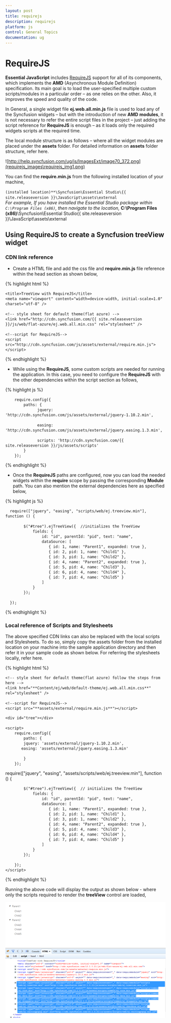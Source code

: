 ```yaml
---
layout: post
title: requirejs
description: requirejs
platform: js
control: General Topics
documentation: ug
---
```


# RequireJS

**Essential JavaScript** includes [RequireJS](http://www.requirejs.org/) support for all of its components, which implements the **AMD** (Asynchronous Module Definition) specification. Its main goal is to load the user-specified multiple custom scripts/modules in a particular order – as one relies on the other. Also, it improves the speed and quality of the code.

In General, a single widget file **ej.web.all.min.js** file is used to load any of the Syncfusion widgets – but with the introduction of new **AMD** **modules**, it is not necessary to refer the entire script files in the project – just adding the script reference for **RequireJS** is enough – as it loads only the required widgets scripts at the required time. 

The local module structure is as follows – where all the widget modules are placed under the **assets** folder. For detailed information on **assets** folder structure, refer here.

![http://help.syncfusion.com/ug/js/ImagesExt/image70_372.png](requirejs_images\requirejs_img1.png)

You can find the **require.min.js** from the following installed location of your machine,

`(installed location)**\Syncfusion\Essential Studio\{{ site.releaseversion }}\JavaScript\assets\external`   
_For example, If you have installed the Essential Studio package within `C:\Program Files (x86)`, then navigate to the location,_ **C:\Program Files (x86)**\Syncfusion\Essential Studio\{{ site.releaseversion }}\JavaScript\assets\external  

## Using RequireJS to create a Syncfusion treeView widget

### CDN link reference

* Create a HTML file and add the css file and **require.min.js** file reference within the head section as shown below,

{% highlight html %}


<head>

    <title>TreeView with RequireJS</title>
    <meta name="viewport" content="width=device-width, initial-scale=1.0" charset="utf-8" />

    <!-- style sheet for default theme(flat azure) -->
    <link href="http://cdn.syncfusion.com/{{ site.releaseversion }}/js/web/flat-azure/ej.web.all.min.css" rel="stylesheet" />

    <!--script for RequireJS-->
    <script src="http://cdn.syncfusion.com/js/assets/external/require.min.js"></script>

</head>



{% endhighlight %}



* While using the **RequireJS**, some custom scripts are needed for running the application. In this case, you need to configure the **RequireJS** with the other dependencies within the script section as follows,

{% highlight js %}


        require.config({
            paths: {
                  jquery: 'http://cdn.syncfusion.com/js/assets/external/jquery-1.10.2.min',

                  easing: 'http://cdn.syncfusion.com/js/assets/external/jquery.easing.1.3.min',

                  scripts: 'http://cdn.syncfusion.com/{{ site.releaseversion }}/js/assets/scripts'
            }
        });



{% endhighlight %}



* Once the **RequireJS** paths are configured, now you can load the needed widgets within the **require** scope by passing the corresponding **Module** path. You can also mention the external dependencies here as specified below,

{% highlight js %}


      require(["jquery", "easing", "scripts/web/ej.treeview.min"], function () {

            $("#tree").ejTreeView({  //initializes the TreeView
                fields: {
                    id: "id", parentId: "pid", text: "name",
                    dataSource: [
                       { id: 1, name: "Parent1", expanded: true },
                       { id: 2, pid: 1, name: "Child1" },
                       { id: 3, pid: 1, name: "Child2" },
                       { id: 4, name: "Parent2", expanded: true },
                       { id: 5, pid: 4, name: "Child3" },
                       { id: 6, pid: 4, name: "Child4" },
                       { id: 7, pid: 4, name: "Child5" }
                    ]
                }
            });

      });



{% endhighlight %}



### Local reference of Scripts and Stylesheets

The above specified CDN links can also be replaced with the local scripts and Stylesheets. To do so, simply copy the assets folder from the installed location on your machine into the sample application directory and then refer it in your sample code as shown below. For referring the stylesheets locally, refer here.

{% highlight html %}


<!DOCTYPE html>
<html>
<head>
    <title>TreeView with RequireJS</title>
    <meta name="viewport" content="width=device-width, initial-scale=1.0" charset="utf-8" />

    <!-- style sheet for default theme(flat azure) follow the steps from here -->
    <link href="**Content/ej/web/default-theme/ej.web.all.min.css**" rel="stylesheet" />

    <!--script for RequireJS-->
    <script src="**assets/external/require.min.js**"></script>
</head>

<body>

    <div id="tree"></div>

    <script>
        require.config({
            paths: {
            jquery: 'assets/external/jquery-1.10.2.min',
           easing: 'assets/external/jquery.easing.1.3.min'

            }
        });

   require(["jquery", "easing", "assets/scripts/web/ej.treeview.min"], function () {

            $("#tree").ejTreeView({  // initializes the TreeView
                fields: {
                    id: "id", parentId: "pid", text: "name",
                    dataSource: [
                       { id: 1, name: "Parent1", expanded: true },
                       { id: 2, pid: 1, name: "Child1" },
                       { id: 3, pid: 1, name: "Child2" },
                       { id: 4, name: "Parent2", expanded: true },
                       { id: 5, pid: 4, name: "Child3" },
                       { id: 6, pid: 4, name: "Child4" },
                       { id: 7, pid: 4, name: "Child5" }
                    ]
                }
            });

        });
    </script>
</body>
</html>



{% endhighlight %}



Running the above code will display the output as shown below - where only the scripts required to render the **treeView** control are loaded,

![](requirejs_images\requirejs_img2.png)

